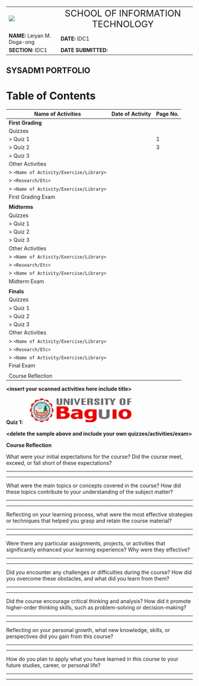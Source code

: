 <table style="width: 100%">
  <tr>
    <td><img src="path-to-logo.png" width="150" height="auto"></td>
    <td style="text-align: center; font-size: 24px;">SCHOOL OF INFORMATION TECHNOLOGY</td>
    <td></td>
  </tr>
  <tr>
    <td><strong>NAME:</strong> Leiyan M. Doga-ong</td>
    <td><strong>DATE:</strong> IDC1</td>
  </tr>
  <tr>
    <td><strong>SECTION:</strong> IDC1</td>
    <td><strong>DATE SUBMITTED:</strong></td>
  </tr>
</table>

## SYSADM1 PORTFOLIO


# Table of Contents

| Name of Activities                      | Date of Activity | Page No. |
|-----------------------------------------|------------------|----------|
| **First Grading**                       |                  |          |
| Quizzes                                 |                  |          |
| > Quiz 1                                |                  | 1        |
| > Quiz 2                                |                  | 3        |
| > Quiz 3                                |                  |          |
| Other Activities                        |                  |          |
| > `<Name of Activity/Exercise/Library>` |                  |          |
| > `<Research/Etc>`                      |                  |          |
| > `<Name of Activity/Exercise/Library>` |                  |          |
| First Grading Exam                      |                  |          |
|                                         |                  |          |
| **Midterms**                            |                  |          |
| Quizzes                                 |                  |          |
| > Quiz 1                                |                  |          |
| > Quiz 2                                |                  |          |
| > Quiz 3                                |                  |          |
| Other Activities                        |                  |          |
| > `<Name of Activity/Exercise/Library>` |                  |          |
| > `<Research/Etc>`                      |                  |          |
| > `<Name of Activity/Exercise/Library>` |                  |          |
| Midterm Exam                            |                  |          |
|                                         |                  |          |
| **Finals**                              |                  |          |
| Quizzes                                 |                  |          |
| > Quiz 1                                |                  |          |
| > Quiz 2                                |                  |          |
| > Quiz 3                                |                  |          |
| Other Activities                        |                  |          |
| > `<Name of Activity/Exercise/Library>` |                  |          |
| > `<Research/Etc>`                      |                  |          |
| > `<Name of Activity/Exercise/Library>` |                  |          |
| Final Exam                              |                  |          |
|                                         |                  |          |
| Course Reflection                       |                  |          |


**\<insert your scanned activities here include title\>**

**Quiz 1:**
![](Portfolio_Images/logo.png)

**\<delete the sample above and include your own
quizzes/activities/exam\>**

**Course Reflection**

What were your initial expectations for the course? Did the course meet,
exceed, or fall short of these expectations?

  -----------------------------------------------------------------------

  -----------------------------------------------------------------------

What were the main topics or concepts covered in the course? How did
these topics contribute to your understanding of the subject matter?

  -----------------------------------------------------------------------

  -----------------------------------------------------------------------

Reflecting on your learning process, what were the most effective
strategies or techniques that helped you grasp and retain the course
material?

  -----------------------------------------------------------------------

  -----------------------------------------------------------------------

Were there any particular assignments, projects, or activities that
significantly enhanced your learning experience? Why were they
effective?

  -----------------------------------------------------------------------

  -----------------------------------------------------------------------

Did you encounter any challenges or difficulties during the course? How
did you overcome these obstacles, and what did you learn from them?

  -----------------------------------------------------------------------

  -----------------------------------------------------------------------

Did the course encourage critical thinking and analysis? How did it
promote higher-order thinking skills, such as problem-solving or
decision-making?

  -----------------------------------------------------------------------

  -----------------------------------------------------------------------

Reflecting on your personal growth, what new knowledge, skills, or
perspectives did you gain from this course?

  -----------------------------------------------------------------------

  -----------------------------------------------------------------------

How do you plan to apply what you have learned in this course to your
future studies, career, or personal life?

  -----------------------------------------------------------------------

  -----------------------------------------------------------------------
